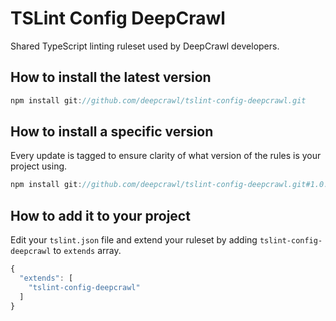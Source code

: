 # TSLint Config DeepCrawl

Shared TypeScript linting ruleset used by DeepCrawl developers.

## How to install the latest version

```javascript
npm install git://github.com/deepcrawl/tslint-config-deepcrawl.git
```

## How to install a specific version

Every update is tagged to ensure clarity of what version of the rules is your project using.

```javascript
npm install git://github.com/deepcrawl/tslint-config-deepcrawl.git#1.0.0
```

## How to add it to your project

Edit your `tslint.json` file and extend your ruleset by adding `tslint-config-deepcrawl` to `extends` array.

```javascript
{
  "extends": [
    "tslint-config-deepcrawl"
  ]
}
```
